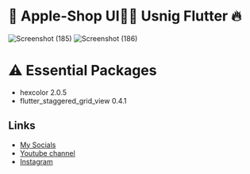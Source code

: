 # 🍏 Apple-Shop UI📱🛒 Usnig Flutter 🔥

![Screenshot (185)](https://user-images.githubusercontent.com/91388754/145986171-77362984-91f3-47dc-8f3b-517f7637d58a.png)
![Screenshot (186)](https://user-images.githubusercontent.com/91388754/145986194-289d24e4-08d8-4c99-9f12-b8cbe01644ed.png)

# ⚠️ Essential Packages 
* hexcolor 2.0.5
* flutter_staggered_grid_view 0.4.1

## Links
* [My Socials](https://znap.link/CodeWithFlexz)
* [Youtube channel](https://www.youtube.com/channel/UCLVrYXt3SL9rT-IcDmgU9Wg)
* [Instagram](https://instagram.com/codewithflexz)
